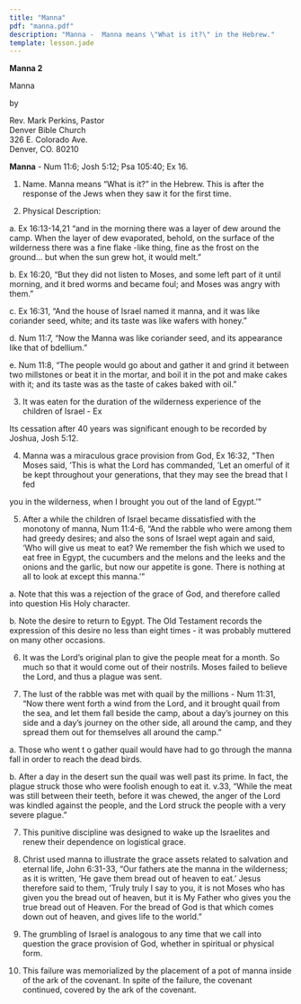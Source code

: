 ```yaml
---
title: "Manna"
pdf: "manna.pdf"
description: "Manna -  Manna means \"What is it?\" in the Hebrew."
template: lesson.jade
---
```



**Manna 2**

Manna

by

Rev. Mark Perkins, Pastor  
Denver Bible Church  
326 E. Colorado Ave.  
Denver, CO. 80210

**Manna** - Num 11:6; Josh 5:12; Psa 105:40; Ex 16.

1. Name. Manna means “What is it?” in the Hebrew. This is after the
response of the Jews when they saw it for the first time.

2. Physical Description:

a. Ex 16:13-14,21 “and in the morning there was a layer of dew around
the camp. When the layer of dew evaporated, behold, on the surface of
the wilderness there was a fine flake -like thing, fine as the frost on
the ground… but when the sun grew hot, it would melt.”

b. Ex 16:20, “But they did not listen to Moses, and some left part of it
until morning, and it bred worms and became foul; and Moses was angry
with them.”

c. Ex 16:31, “And the house of Israel named it manna, and it was like
coriander seed, white; and its taste was like wafers with honey.”

d. Num 11:7, “Now the Manna was like coriander seed, and its appearance
like that of bdellium.”

e. Num 11:8, “The people would go about and gather it and grind it
between two millstones or beat it in the mortar, and boil it in the pot
and make cakes with it; and its taste was as the taste of cakes baked
with oil.”

3. It was eaten for the duration of the wilderness experience of the
children of Israel - Ex

Its cessation after 40 years was significant enough to be recorded by
Joshua, Josh 5:12.

4. Manna was a miraculous grace provision from God, Ex 16:32, "Then
Moses said, ’This is what the Lord has commanded, ’Let an omerful of it
be kept throughout your generations, that they may see the bread that I
fed

you in the wilderness, when I brought you out of the land of Egypt.’"

5. After a while the children of Israel became dissatisfied with the
monotony of manna, Num 11:4-6, “And the rabble who were among them had
greedy desires; and also the sons of Israel wept again and said, ‘Who
will give us meat to eat? We remember the fish which we used to eat free
in Egypt, the cucumbers and the melons and the leeks and the onions and
the garlic, but now our appetite is gone. There is nothing at all to
look at except this manna.’”

a. Note that this was a rejection of the grace of God, and therefore
called into question His Holy character.

b. Note the desire to return to Egypt. The Old Testament records the
expression of this desire no less than eight times - it was probably
muttered on many other occasions.

6. It was the Lord’s original plan to give the people meat for a month.
So much so that it would come out of their nostrils. Moses failed to
believe the Lord, and thus a plague was sent.

7. The lust of the rabble was met with quail by the millions - Num
11:31, “Now there went forth a wind from the Lord, and it brought quail
from the sea, and let them fall beside the camp, about a day’s journey
on this side and a day’s journey on the other side, all around the camp,
and they spread them out for themselves all around the camp.”

a. Those who went t o gather quail would have had to go through the
manna fall in order to reach the dead birds.

b. After a day in the desert sun the quail was well past its prime. In
fact, the plague struck those who were foolish enough to eat it. v.33,
“While the meat was still between their teeth, before it was chewed, the
anger of the Lord was kindled against the people, and the Lord struck
the people with a very severe plague.”

7. This punitive discipline was designed to wake up the Israelites and
renew their dependence on logistical grace.

8. Christ used manna to illustrate the grace assets related to salvation
and eternal life, John 6:31-33, “Our fathers ate the manna in the
wilderness; as it is written, ‘He gave them bread out of heaven to eat.’
Jesus therefore said to them, ’Truly truly I say to you, it is not Moses
who has given you the bread out of heaven, but it is My Father who gives
you the true bread out of Heaven. For the bread of God is that which
comes down out of heaven, and gives life to the world.”

9. The grumbling of Israel is analogous to any time that we call into
question the grace provision of God, whether in spiritual or physical
form.

10. This failure was memorialized by the placement of a pot of manna
inside of the ark of the covenant. In spite of the failure, the covenant
continued, covered by the ark of the covenant.

